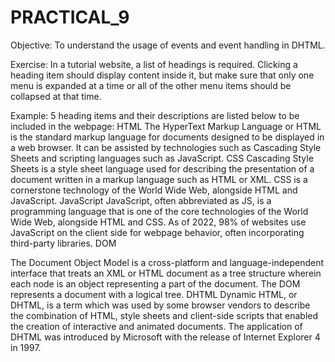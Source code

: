 # PRACTICAL_9
Objective: To understand the usage of events and event handling in DHTML.


Exercise:
In a tutorial website, a list of headings is required. Clicking a heading item should
display content inside it, but make sure that only one menu is expanded at a time or all
of the other menu items should be collapsed at that time.

Example:
5 heading items and their descriptions are listed below to be included in the webpage:
HTML
The HyperText Markup Language or HTML is the standard markup language for
documents designed to be displayed in a web browser. It can be assisted by
technologies such as Cascading Style Sheets and scripting languages such as
JavaScript.
CSS
Cascading Style Sheets is a style sheet language used for describing the presentation
of a document written in a markup language such as HTML or XML. CSS is a
cornerstone technology of the World Wide Web, alongside HTML and JavaScript.
JavaScript
JavaScript, often abbreviated as JS, is a programming language that is one of the core
technologies of the World Wide Web, alongside HTML and CSS. As of 2022, 98% of
websites use JavaScript on the client side for webpage behavior, often incorporating
third-party libraries.
DOM

The Document Object Model is a cross-platform and language-independent interface
that treats an XML or HTML document as a tree structure wherein each node is an
object representing a part of the document. The DOM represents a document with a
logical tree.
DHTML
Dynamic HTML, or DHTML, is a term which was used by some browser vendors to
describe the combination of HTML, style sheets and client-side scripts that enabled the
creation of interactive and animated documents. The application of DHTML was
introduced by Microsoft with the release of Internet Explorer 4 in 1997.
